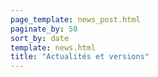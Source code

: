 ```yaml
---
page_template: news_post.html
paginate_by: 50
sort_by: date
template: news.html
title: "Actualités et versions"
---
```

